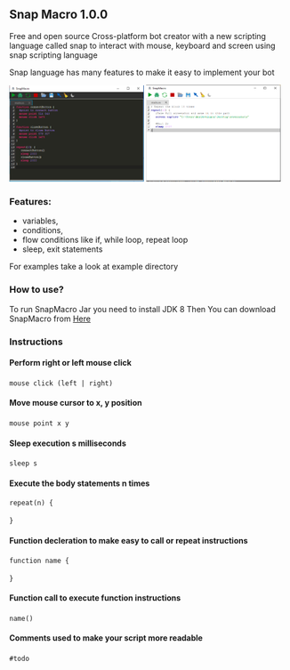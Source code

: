 ## Snap Macro 1.0.0

Free and open source Cross-platform bot creator with a new scripting language called 
snap to interact with mouse, keyboard and screen using snap scripting language 

Snap language has many features to make it easy to implement your bot
  
<img src="screenshots/screen1.PNG" width="48%"> <img src="screenshots/screen2.PNG" width="48%"> 

### Features:
- variables,
- conditions,
- flow conditions like if, while loop, repeat loop
- sleep, exit statements

For examples take a look at example directory

### How to use?
To run SnapMacro Jar you need to install JDK 8
Then You can download SnapMacro from [Here](https://github.com/AmrDeveloper/SnapMacro/raw/master/jar/SnapMacro.jar)

### Instructions

#### Perform right or left mouse click
`
mouse click (left | right)
`

#### Move mouse cursor to x, y position
`
mouse point x y
`

#### Sleep execution s milliseconds
`
sleep s
`

#### Execute the body statements n times
```
repeat(n) {
   
}
```

#### Function decleration to make easy to call or repeat instructions
```
function name {

}
```
#### Function call to execute function instructions
`
name()
`
#### Comments used to make your script more readable
`
#todo
`
